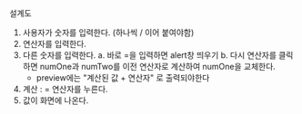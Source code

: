 설계도

1. 사용자가 숫자를 입력한다. (하나씩 / 이어 붙여야함)
2. 연산자를 입력한다.
3. 다른 숫자를 입력한다.
   a. 바로 =을 입력하면 alert창 띄우기
   b. 다시 연산자를 클릭하면 numOne과 numTwo를 이전 연산자로 계산하여 numOne을 교체한다.
   - preview에는 "계산된 값 + 연산자" 로 출력되야한다
4. 계산 : = 연산자를 누른다.
5. 값이 화면에 나온다.
